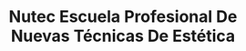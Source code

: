 ---
title: "Nutec Escuela Profesional De Nuevas Técnicas De Estética"
url: /oviedo/nutec-escuela-profesional-de-nuevas-tecnicas-de-estetica/
shop: peluquería
---